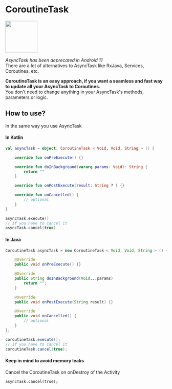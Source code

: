 # CoroutineTask 
<img src = "https://pixabay.com/get/54e9d6454951af14f1dc8460da29317e1038dee2515077_640.png" height="100">

<em>AsyncTask has been deprecated in Android 11 </em> <br/>
There are a lot of alternatives to AsyncTask like RxJava, Services, Coroutines, etc.

<b>CoroutineTask is an easy approach, if you want a seamless and fast way to update all your AsyncTask to Coroutines.</b><br/>
You don't need to change anything in your AsyncTask's methods, parameters or logic.<br/>


## How to use? 
In the same way you use AsyncTask

#### In Kotlin

```Kotlin
val asyncTask = object: CoroutineTask < Void, Void, String > () {

    override fun onPreExecute() {}

    override fun doInBackground(vararg params: Void): String {
        return ""
    }

    override fun onPostExecute(result: String ? ) {}

    override fun onCancelled() {
        // optional
    }
}

asyncTask.execute()
// if you have to cancel it
asyncTask.cancel(true)
```

#### In Java

```Java
CoroutineTask asyncTask = new CoroutineTask < Void, Void, String > () {

    @Override
    public void onPreExecute() {}

    @Override
    public String doInBackground(Void...params) 
        return "";
    }

    @Override
    public void onPostExecute(String result) {}

    @Override
    public void onCancelled() {
        // optional
    }
};

coroutineTask.execute();
// if you have to cancel it
coroutineTask.cancel(true);
```

#### Keep in mind to avoid memory leaks
Cancel the CoroutineTask on onDestroy of the Activity
```
asyncTask.cancel(true);
```
